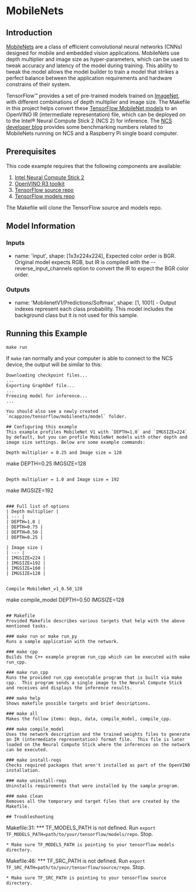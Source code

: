 # MobileNets
## Introduction

<a href="https://arxiv.org/abs/1704.04861" target="_blank">MobileNets</a> are a class of efficient convolutional neural networks (CNNs) designed for mobile and embedded vision applications. MobileNets use depth multiplier and image size as hyper-parameters, which can be used to tweak accuracy and latency of the model during training. This ability to tweak the model allows the model builder to train a model that strikes a perfect balance between the application requirements and hardware constrains of their system.

TensorFlow™ provides a set of pre-trained models trained on <a href="http://www.image-net.org/" target="_blank">ImageNet</a>, with different combinations of depth multiplier and image size. The Makefile in this project helps convert these <a href="https://github.com/tensorflow/models/blob/master/research/slim/nets/mobilenet_v1.md" target="_blank">TensorFlow MobileNet models</a> to an OpenVINO IR (intermediate representation) file, which can be deployed on to the Intel® Neural Compute Stick 2 (NCS 2) for inference. The <a href="https://movidius.github.io/blog/ncs-rpi3-mobilenets/" _target="blank">NCS developer blog</a> provides some benchmarking numbers related to MobileNets running on NCS and a Raspberry Pi single board computer.

## Prerequisites

This code example requires that the following components are available:
1. <a href="https://software.intel.com/en-us/neural-compute-stick/where-to-buy" target="_blank">Intel Neural Compute Stick 2</a>
2. <a href="https://software.intel.com/en-us/openvino-toolkit" target="_blank">OpenVINO R3 toolkit</a>
3. <a href="https://github.com/tensorflow/tensorflow" target="_blank">TensorFlow source repo</a>
4. <a href="https://github.com/tensorflow/models" target="_blank">TensorFlow models repo</a>

The Makefile will clone the TensorFlow source and models repo. 

## Model Information
### Inputs
 - name: 'input', shape: [1x3x224x224], Expected color order is BGR. Original model expects RGB, but IR is compiled with the --reverse_input_channels option to convert the IR to expect the BGR color order.

### Outputs 
 - name: 'MobilenetV1/Predictions/Softmax', shape: [1, 1001] - Output indexes represent each class probability. This model includes the background class but it is not used for this sample.


## Running this Example

~~~
make run
~~~

If `make` ran normally and your computer is able to connect to the NCS device, the output will be similar to this:

~~~
Downloading checkpoint files...
...
Exporting GraphDef file...
...
Freezing model for inference...
...

You should also see a newly created `ncappzoo/tensorflow/mobilenets/model` folder.

## Configuring this example
This example profiles MobileNet V1 with `DEPTH=1.0` and `IMGSIZE=224` by default, but you can profile MobileNet models with other depth and image size settings. Below are some example commands:

Depth multiplier = 0.25 and Image size = 128
~~~
make DEPTH=0.25 IMGSIZE=128
~~~

Depth multiplier = 1.0 and Image size = 192
~~~
make IMGSIZE=192
~~~

### Full list of options
| Depth multiplier |
| --- |
| DEPTH=1.0 |
| DEPTH=0.75 |
| DEPTH=0.50 |
| DEPTH=0.25 |

| Image size |
| --- |
| IMGSIZE=224 |
| IMGSIZE=192 |
| IMGSIZE=160 |
| IMGSIZE=128 |


Compile MobileNet_v1_0.50_128
~~~
make compile_model DEPTH=0.50 IMGSIZE=128
~~~

## Makefile
Provided Makefile describes various targets that help with the above mentioned tasks.

### make run or make run_py
Runs a sample application with the network.

### make cpp
Builds the C++ example program run_cpp which can be executed with make run_cpp. 

### make run_cpp
Runs the provided run_cpp executable program that is built via make cpp.  This program sends a single image to the Neural Compute Stick and receives and displays the inference results.

### make help
Shows makefile possible targets and brief descriptions. 

### make all
Makes the follow items: deps, data, compile_model, compile_cpp.

### make compile_model
Uses the network description and the trained weights files to generate an IR (intermediate representation) format file.  This file is later loaded on the Neural Compute Stick where the inferences on the network can be executed. 

### make install-reqs
Checks required packages that aren't installed as part of the OpenVINO installation.
 
### make uninstall-reqs
Uninstalls requirements that were installed by the sample program.

### make clean
Removes all the temporary and target files that are created by the Makefile.

## Troubleshooting

~~~
Makefile:31: *** TF_MODELS_PATH is not defined. Run `export TF_MODELS_PATH=path/to/your/tensorflow/models/repo`.  Stop.
~~~
* Make sure TF_MODELS_PATH is pointing to your tensorflow models directory.

~~~
Makefile:46: *** TF_SRC_PATH is not defined. Run `export TF_SRC_PATH=path/to/your/tensorflow/source/repo`.  Stop.
~~~
* Make sure TF_SRC_PATH is pointing to your tensorflow source directory.

